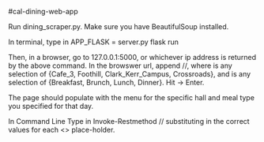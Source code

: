 #cal-dining-web-app

Run dining_scraper.py. Make sure you have BeautifulSoup installed.

In terminal, type in APP_FLASK = server.py
flask run

Then, in a browser, go to 127.0.0.1:5000, or whichever ip address is returned by the above command.
In the browswer url, append /<hall>/<meal>, where <hall> is any selection of {Cafe_3, Foothill, Clark_Kerr_Campus, Crossroads}, and <meal> is any selection of {Breakfast, Brunch, Lunch, Dinner}. Hit -> Enter.
  
The page should populate with the menu for the specific hall and meal type you specified for that day.

In Command Line
Type in Invoke-Restmethod <ip-address>/<hall>/<meal>
substituting in the correct values for each <> place-holder.
